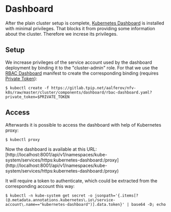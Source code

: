 # Dashboard

After the plain cluster setup is complete, [Kubernetes Dashboard] is installed
with minimal privileges. That blocks it from providing some information about
the cluster. Therefore we increse its privileges.

## Setup

We increase privileges of the service account used by the dashboard deployment
by binding it to the "cluster-admin" role. For that we use the [RBAC Dashboard]
manifest to create the corresponding binding (requires [Private Token]):

```
$ kubectl create -f https://gitlab.tpip.net/aalferov/nfv-k8s/raw/master/cluster/components/dashboard/rbac-dashboard.yaml?private_token=$PRIVATE_TOKEN
```

## Access

Afterwards it is possible to access the dashboard with help of Kubernetes proxy:

```
$ kubectl proxy
```

Now the dashboard is available at this URL:
[http://localhost:8001/api/v1/namespaces/kube-system/services/https:kubernetes-dashboard:/proxy]
(http://localhost:8001/api/v1/namespaces/kube-system/services/https:kubernetes-dashboard:/proxy)

It will require a token to authenticate, which could be extracted from the
corresponding account this way:

```
$ kubectl -n kube-system get secret -o jsonpath='{.items[?(@.metadata.annotations.kubernetes\.io\/service-account\.name=="kubernetes-dashboard")].data.token}' | base64 -D; echo
```

<!-- Links -->

[Private Token]: ../gitlab_private_token.md
[RBAC Dashboard]: ../../cluster/components/dashboard/rbac-dashboard.yaml
[Kubernetes Dashboard]: https://github.com/kubernetes/dashboard
